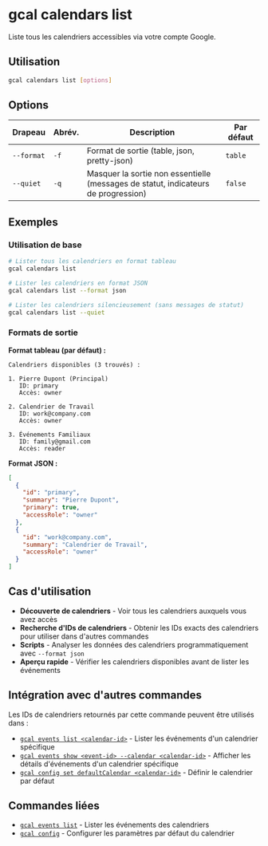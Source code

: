 # gcal calendars list

Liste tous les calendriers accessibles via votre compte Google.

## Utilisation

```bash
gcal calendars list [options]
```

## Options

| Drapeau | Abrév. | Description | Par défaut |
|---------|--------|-------------|------------|
| `--format` | `-f` | Format de sortie (table, json, pretty-json) | `table` |
| `--quiet` | `-q` | Masquer la sortie non essentielle (messages de statut, indicateurs de progression) | `false` |

## Exemples

### Utilisation de base

```bash
# Lister tous les calendriers en format tableau
gcal calendars list

# Lister les calendriers en format JSON
gcal calendars list --format json

# Lister les calendriers silencieusement (sans messages de statut)
gcal calendars list --quiet
```

### Formats de sortie

**Format tableau (par défaut) :**
```
Calendriers disponibles (3 trouvés) :

1. Pierre Dupont (Principal)
   ID: primary
   Accès: owner

2. Calendrier de Travail
   ID: work@company.com
   Accès: owner

3. Événements Familiaux
   ID: family@gmail.com
   Accès: reader
```

**Format JSON :**
```json
[
  {
    "id": "primary",
    "summary": "Pierre Dupont",
    "primary": true,
    "accessRole": "owner"
  },
  {
    "id": "work@company.com",
    "summary": "Calendrier de Travail",
    "accessRole": "owner"
  }
]
```

## Cas d'utilisation

- **Découverte de calendriers** - Voir tous les calendriers auxquels vous avez accès
- **Recherche d'IDs de calendriers** - Obtenir les IDs exacts des calendriers pour utiliser dans d'autres commandes
- **Scripts** - Analyser les données des calendriers programmatiquement avec `--format json`
- **Aperçu rapide** - Vérifier les calendriers disponibles avant de lister les événements

## Intégration avec d'autres commandes

Les IDs de calendriers retournés par cette commande peuvent être utilisés dans :

- [`gcal events list <calendar-id>`](events-list.md) - Lister les événements d'un calendrier spécifique
- [`gcal events show <event-id> --calendar <calendar-id>`](events-show.md) - Afficher les détails d'événements d'un calendrier spécifique
- [`gcal config set defaultCalendar <calendar-id>`](config.md) - Définir le calendrier par défaut

## Commandes liées

- [`gcal events list`](events-list.md) - Lister les événements des calendriers
- [`gcal config`](config.md) - Configurer les paramètres par défaut du calendrier